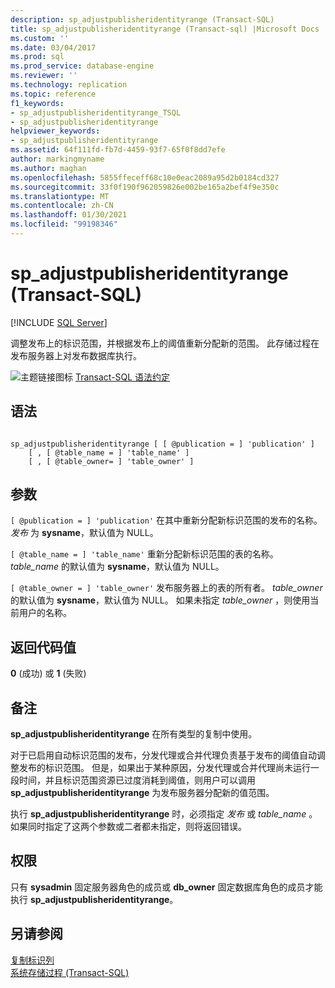 ```yaml
---
description: sp_adjustpublisheridentityrange (Transact-SQL)
title: sp_adjustpublisheridentityrange (Transact-sql) |Microsoft Docs
ms.custom: ''
ms.date: 03/04/2017
ms.prod: sql
ms.prod_service: database-engine
ms.reviewer: ''
ms.technology: replication
ms.topic: reference
f1_keywords:
- sp_adjustpublisheridentityrange_TSQL
- sp_adjustpublisheridentityrange
helpviewer_keywords:
- sp_adjustpublisheridentityrange
ms.assetid: 64f111fd-fb7d-4459-93f7-65f0f8dd7efe
author: markingmyname
ms.author: maghan
ms.openlocfilehash: 5855ffeceff68c10e0eac2089a95d2b0184cd327
ms.sourcegitcommit: 33f0f190f962059826e002be165a2bef4f9e350c
ms.translationtype: MT
ms.contentlocale: zh-CN
ms.lasthandoff: 01/30/2021
ms.locfileid: "99198346"
---
```

# <a name="sp_adjustpublisheridentityrange-transact-sql"></a>sp_adjustpublisheridentityrange (Transact-SQL)
[!INCLUDE [SQL Server](../../includes/applies-to-version/sqlserver.md)]

  调整发布上的标识范围，并根据发布上的阈值重新分配新的范围。 此存储过程在发布服务器上对发布数据库执行。  
  
 ![主题链接图标](../../database-engine/configure-windows/media/topic-link.gif "“主题链接”图标") [Transact-SQL 语法约定](../../t-sql/language-elements/transact-sql-syntax-conventions-transact-sql.md)  
  
## <a name="syntax"></a>语法  
  
```  
  
sp_adjustpublisheridentityrange [ [ @publication = ] 'publication' ]  
    [ , [ @table_name = ] 'table_name' ]  
    [ , [ @table_owner= ] 'table_owner' ]  
```  
  
## <a name="arguments"></a>参数  
`[ @publication = ] 'publication'` 在其中重新分配新标识范围的发布的名称。 *发布* 为 **sysname**，默认值为 NULL。  
  
`[ @table_name = ] 'table_name'` 重新分配新标识范围的表的名称。 *table_name* 的默认值为 **sysname**，默认值为 NULL。  
  
`[ @table_owner = ] 'table_owner'` 发布服务器上的表的所有者。 *table_owner* 的默认值为 **sysname**，默认值为 NULL。 如果未指定 *table_owner* ，则使用当前用户的名称。  
  
## <a name="return-code-values"></a>返回代码值  
 **0** (成功) 或 **1** (失败)   
  
## <a name="remarks"></a>备注  
 **sp_adjustpublisheridentityrange** 在所有类型的复制中使用。  
  
 对于已启用自动标识范围的发布，分发代理或合并代理负责基于发布的阈值自动调整发布的标识范围。 但是，如果出于某种原因，分发代理或合并代理尚未运行一段时间，并且标识范围资源已过度消耗到阈值，则用户可以调用 **sp_adjustpublisheridentityrange** 为发布服务器分配新的值范围。  
  
 执行 **sp_adjustpublisheridentityrange** 时，必须指定 *发布* 或 *table_name* 。 如果同时指定了这两个参数或二者都未指定，则将返回错误。  
  
## <a name="permissions"></a>权限  
 只有 **sysadmin** 固定服务器角色的成员或 **db_owner** 固定数据库角色的成员才能执行 **sp_adjustpublisheridentityrange**。  
  
## <a name="see-also"></a>另请参阅  
 [复制标识列](../../relational-databases/replication/publish/replicate-identity-columns.md)   
 [系统存储过程 (Transact-SQL)](../../relational-databases/system-stored-procedures/system-stored-procedures-transact-sql.md)  
  
  
